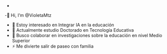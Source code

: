 
-
-👋 Hi, I’m @VioletaMtz
- 👀 Estoy interesado en Integrar IA en la educación
- 🌱 Actualmente estudio Doctorado en Tecnología Educativa
- 💞️ Busco colaborar en investigaciones sobre la educación en nivel Medio Superior
- ⚡ Me divierte salir de paseo con familia

<!---
VioletaMtz/VioletaMtz is a ✨ special ✨ repository because its `README.md` (this file) appears on your GitHub profile.
You can click the Preview link to take a look at your changes.
--->

